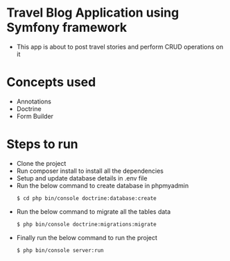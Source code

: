 # Travel Blog Application using Symfony framework 
  - This app is about to post travel stories and perform CRUD operations on it
# Concepts used
  - Annotations
  - Doctrine
  - Form Builder
# Steps to run
  - Clone the project
  - Run composer install to install all the dependencies
  - Setup and update database details in .env file
  - Run the below command to create database in phpmyadmin 
    ```sh
    $ cd php bin/console doctrine:database:create
  - Run the below command to migrate all the tables data
    ```sh 
    $ php bin/console doctrine:migrations:migrate
  - Finally run the below command to run the project
     ```sh 
    $ php bin/console server:run
